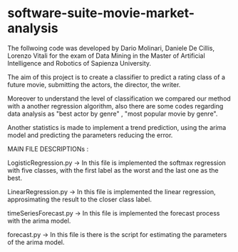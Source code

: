 # software-suite-movie-market-analysis
The follwoing code was developed by Dario Molinari, Daniele De Cillis, Lorenzo Vitali for the exam of Data Mining in the Master of Artificial Intelligence and Robotics of Sapienza University.

The aim of this project is to create a classifier to predict a rating class of a future movie, submitting the actors, the director, the writer.

Moreover to understand the level of classification we compared our method with a another regression algorithm, also there are some codes regarding data analysis as "best actor by genre" , "most popular movie by genre".

Another statistics is made to implement a trend prediction, using the arima model and predicting the parameters reducing the error.  

MAIN FILE DESCRIPTIONs : 

LogisticRegression.py -> In this file is implemented the softmax regression with five classes, with the first label as the worst and the last one as the best.

LinearRegression.py -> In this file is implemented the linear regression, approsimating the result to the closer class label. 

timeSeriesForecast.py -> In this file is implemented the forecast process with the arima model.

forecast.py -> In this file is there is the script for estimating the parameters of the arima model.
